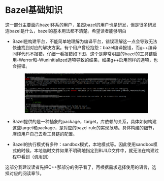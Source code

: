 # Bazel基础知识

这一部分主要面向bazel体系的用户，虽然bazel的用户也是研发，但是很多研发连bazel是什么，bazel的基本用法都不清楚。希望读者能够明白

*   Bazel是构建平台，不能简单地理解为编译平台，错误理解这一点会导致无法快速找到对应的解决方案。有个用户曾经抱怨：bazel编译报错，而g++编译同样代码不报错，仔细一看报错如下图，这个是非常明显的bazel的工具链启用-Werror和-Wuninitialized选项导致的结果，如果g++启用同样的选项，也会报错。

    <figure><img src="../../.gitbook/assets/image (2).png" alt=""><figcaption></figcaption></figure>
* Bazel提供的是一种抽象的package，target，库依赖的关系，具体如何构建这些target和package，是对应的bazel rule的实现范畴。具体构建的细节，麻烦用户自己去看工具链的配置。
* Bazel的执行模式有多种：sandbox模式，本地模式等。因此使用sandbox模式的时候，本地临时文件如果不明确地指定到BUILD文件中，就无法在构建过程中看到（调用到）

这部分我建议读者先把C++那部分的例子看了，再根据需求选择使用的语言，选择对应的阅读章节。
